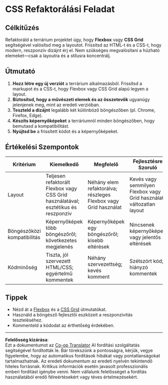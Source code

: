 <!--
CO_OP_TRANSLATOR_METADATA:
{
  "original_hash": "a212cc22a18eddf9046b7a16dfbafd8b",
  "translation_date": "2025-10-03T10:34:26+00:00",
  "source_file": "3-terrarium/2-intro-to-css/assignment.md",
  "language_code": "hu"
}
-->
# CSS Refaktorálási Feladat

## Célkitűzés

Refaktoráld a terrárium projektet úgy, hogy **Flexbox** vagy **CSS Grid** segítségével valósítsd meg a layoutot. Frissítsd az HTML-t és a CSS-t, hogy modern, reszponzív dizájnt érj el. Nem szükséges megvalósítani a húzható elemeket—csak a layoutra és a stílusra koncentrálj.

## Útmutató

1. **Hozz létre egy új verziót** a terrárium alkalmazásból. Frissítsd a markupot és a CSS-t, hogy Flexbox vagy CSS Grid alapú legyen a layout.
2. **Biztosítsd, hogy a művészeti elemek és az összetevők** ugyanúgy jelenjenek meg, mint az eredeti verzióban.
3. **Teszteld a dizájnt** legalább két különböző böngészőben (pl. Chrome, Firefox, Edge).
4. **Készíts képernyőképeket** a terráriumról minden böngészőben, hogy bemutasd a kompatibilitást.
5. **Nyújtsd be** a frissített kódot és a képernyőképeket.

## Értékelési Szempontok

| Kritérium   | Kiemelkedő                                                              | Megfelelő                             | Fejlesztésre Szoruló                   |
|-------------|------------------------------------------------------------------------|---------------------------------------|----------------------------------------|
| Layout      | Teljesen refaktorált Flexbox vagy CSS Grid használatával; esztétikus és reszponzív | Néhány elem refaktorálva; részleges Flexbox vagy Grid használat | Kevés vagy semmilyen Flexbox vagy Grid használat; változatlan layout |
| Böngészőközi kompatibilitás | Képernyőképek több böngészőről; következetes megjelenés | Képernyőképek egy böngészőről; kisebb eltérések | Nincsenek képernyőképek vagy jelentős eltérések |
| Kódminőség  | Tiszta, jól szervezett HTML/CSS; egyértelmű kommentek                  | Néhány szervezettség; kevés komment   | Szétszórt kód; hiányzó kommentek       |

## Tippek

- Nézd át a [Flexbox](https://css-tricks.com/snippets/css/a-guide-to-flexbox/) és a [CSS Grid](https://css-tricks.com/snippets/css/complete-guide-grid/) útmutatókat.
- Használd a böngésző fejlesztői eszközeit a reszponzivitás teszteléséhez.
- Kommenteld a kódodat az érthetőség érdekében.

---

**Felelősség kizárása**:  
Ezt a dokumentumot az [Co-op Translator](https://github.com/Azure/co-op-translator) AI fordítási szolgáltatás segítségével fordították le. Bár törekszünk a pontosságra, kérjük, vegye figyelembe, hogy az automatikus fordítások hibákat vagy pontatlanságokat tartalmazhatnak. Az eredeti dokumentum az eredeti nyelvén tekintendő hiteles forrásnak. Kritikus információk esetén javasolt professzionális emberi fordítást igénybe venni. Nem vállalunk felelősséget a fordítás használatából eredő félreértésekért vagy téves értelmezésekért.